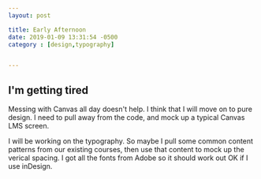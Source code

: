 ```yaml
---
layout: post

title: Early Afternoon
date: 2019-01-09 13:31:54 -0500
category : [design,typography]


---
```


## I'm getting tired

Messing with Canvas all day doesn't help. I think that I will move on to pure design. I need to pull away from the code, and mock up a typical Canvas LMS screen.

I will be working on the typography. So maybe I pull some common content patterns from our existing courses, then use that content to mock up the verical spacing. I got all the fonts from Adobe so it should work out OK if I use inDesign. 